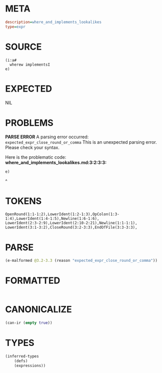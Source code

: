 # META
~~~ini
description=where_and_implements_lookalikes
type=expr
~~~
# SOURCE
~~~roc
(i:a#
  wherew implementsI
e)
~~~
# EXPECTED
NIL
# PROBLEMS
**PARSE ERROR**
A parsing error occurred: `expected_expr_close_round_or_comma`
This is an unexpected parsing error. Please check your syntax.

Here is the problematic code:
**where_and_implements_lookalikes.md:3:2:3:3:**
```roc
e)
```
 ^


# TOKENS
~~~zig
OpenRound(1:1-1:2),LowerIdent(1:2-1:3),OpColon(1:3-1:4),LowerIdent(1:4-1:5),Newline(1:6-1:6),
LowerIdent(2:3-2:9),LowerIdent(2:10-2:21),Newline(1:1-1:1),
LowerIdent(3:1-3:2),CloseRound(3:2-3:3),EndOfFile(3:3-3:3),
~~~
# PARSE
~~~clojure
(e-malformed @3.2-3.3 (reason "expected_expr_close_round_or_comma"))
~~~
# FORMATTED
~~~roc

~~~
# CANONICALIZE
~~~clojure
(can-ir (empty true))
~~~
# TYPES
~~~clojure
(inferred-types
	(defs)
	(expressions))
~~~
